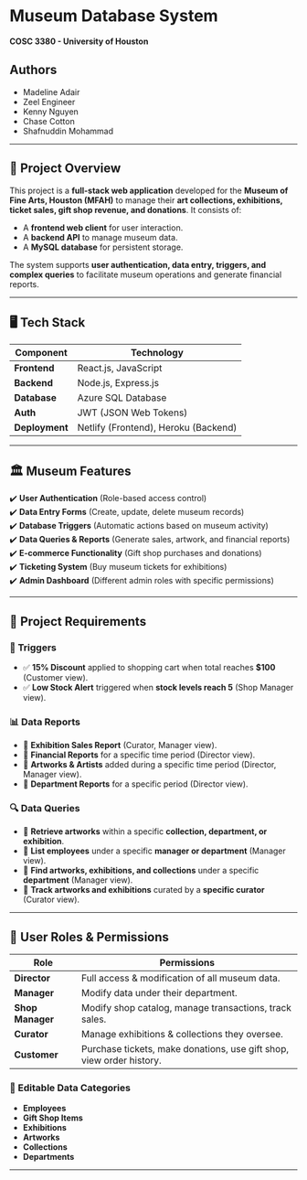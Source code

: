# **Museum Database System**  
**COSC 3380 - University of Houston**  

## **Authors**
- Madeline Adair  
- Zeel Engineer  
- Kenny Nguyen  
- Chase Cotton  
- Shafnuddin Mohammad  

---

## **📌 Project Overview**
This project is a **full-stack web application** developed for the **Museum of Fine Arts, Houston (MFAH)** to manage their **art collections, exhibitions, ticket sales, gift shop revenue, and donations**. It consists of:
- A **frontend web client** for user interaction.
- A **backend API** to manage museum data.
- A **MySQL database** for persistent storage.

The system supports **user authentication, data entry, triggers, and complex queries** to facilitate museum operations and generate financial reports.

---

## **🖥️ Tech Stack**
| Component       | Technology |
|----------------|-----------|
| **Frontend**   | React.js, JavaScript |
| **Backend**    | Node.js, Express.js |
| **Database**   | Azure SQL Database |
| **Auth**       | JWT (JSON Web Tokens) |
| **Deployment** | Netlify (Frontend), Heroku (Backend) |

---

## **🏛️ Museum Features**
✔️ **User Authentication** (Role-based access control)  
✔️ **Data Entry Forms** (Create, update, delete museum records)  
✔️ **Database Triggers** (Automatic actions based on museum activity)  
✔️ **Data Queries & Reports** (Generate sales, artwork, and financial reports)  
✔️ **E-commerce Functionality** (Gift shop purchases and donations)  
✔️ **Ticketing System** (Buy museum tickets for exhibitions)  
✔️ **Admin Dashboard** (Different admin roles with specific permissions)  

---

## **🎯 Project Requirements**
### **📌 Triggers**
- ✅ **15% Discount** applied to shopping cart when total reaches **$100** (Customer view).  
- ✅ **Low Stock Alert** triggered when **stock levels reach 5** (Shop Manager view).  

### **📊 Data Reports**
- 📍 **Exhibition Sales Report** (Curator, Manager view).  
- 📍 **Financial Reports** for a specific time period (Director view).  
- 📍 **Artworks & Artists** added during a specific time period (Director, Manager view).  
- 📍 **Department Reports** for a specific period (Director view).  

### **🔍 Data Queries**
- 🔎 **Retrieve artworks** within a specific **collection, department, or exhibition**.  
- 🔎 **List employees** under a specific **manager or department** (Manager view).  
- 🔎 **Find artworks, exhibitions, and collections** under a specific **department** (Manager view).  
- 🔎 **Track artworks and exhibitions** curated by a **specific curator** (Curator view).  

---

## **👤 User Roles & Permissions**
| **Role**      | **Permissions** |
|--------------|----------------|
| **Director** | Full access & modification of all museum data. |
| **Manager** | Modify data under their department. |
| **Shop Manager** | Modify shop catalog, manage transactions, track sales. |
| **Curator** | Manage exhibitions & collections they oversee. |
| **Customer** | Purchase tickets, make donations, use gift shop, view order history. |

### **📝 Editable Data Categories**
- **Employees**  
- **Gift Shop Items**  
- **Exhibitions**  
- **Artworks**  
- **Collections**  
- **Departments**  

---
